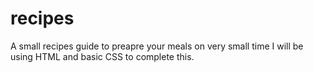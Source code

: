 # recipes
A small recipes guide to preapre your meals on very small time
I will be using HTML and basic CSS to complete this.
